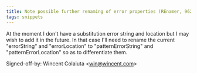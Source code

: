 ```yaml
---
title: Note possible further renaming of error properties (REnamer, 962112a)
tags: snippets
---
```


At the moment I don't have a substitution error string and location but I may wish to add it in the future. In that case I'll need to rename the current "errorString" and "errorLocation" to "patternErrorString" and "patternErrorLocation" so as to differentiate them.

Signed-off-by: Wincent Colaiuta &lt;win@wincent.com&gt;
